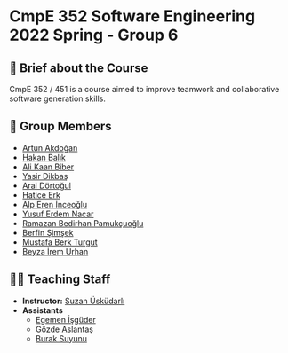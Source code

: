 # CmpE 352 Software Engineering 2022 Spring - Group 6

## 🏫 Brief about the Course

CmpE 352 / 451 is a course aimed to improve teamwork and collaborative software generation skills.

## 🧍 Group Members 

- [Artun Akdoğan](https://github.com/artun-akdogan)
- [Hakan Balık](https://github.com/LehabuL)
- [Ali Kaan Biber](https://github.com/Aliqaan)
- [Yasir Dikbaş](https://github.com/yasirdikbas)
- [Aral Dörtoğul](https://github.com/araldortogul)
- [Hatice Erk](https://github.com/haticerk)
- [Alp Eren İnceoğlu](https://github.com/aeren)
- [Yusuf Erdem Nacar](https://github.com/yusuferdemnacar)
- [Ramazan Bedirhan Pamukçuoğlu](https://github.com/BPamukcuoglu)
- [Berfin Şimşek](https://github.com/berfinsimsekk)
- [Mustafa Berk Turgut](https://github.com/mberkturgut)
- [Beyza İrem Urhan](https://github.com/iremmer)

## 👩‍🏫 Teaching Staff
- **Instructor:** [Suzan Üsküdarlı](https://github.com/uskudarli)
- **Assistants**
	- [Egemen İşgüder](https://github.com/egosis)
	- [Gözde Aslantaş](https://github.com/gozdeaslantas)
	- [Burak Suyunu](https://github.com/suyunu)
